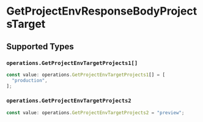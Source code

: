 # GetProjectEnvResponseBodyProjectsTarget


## Supported Types

### `operations.GetProjectEnvTargetProjects1[]`

```typescript
const value: operations.GetProjectEnvTargetProjects1[] = [
  "production",
];
```

### `operations.GetProjectEnvTargetProjects2`

```typescript
const value: operations.GetProjectEnvTargetProjects2 = "preview";
```

